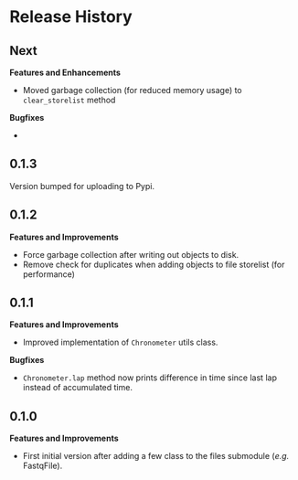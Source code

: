 Release History
===============

Next
----

**Features and Enhancements**

- Moved garbage collection (for reduced memory usage) to `clear_storelist` method

**Bugfixes**

- 


0.1.3
-----

Version bumped for uploading to Pypi.


0.1.2
-----

**Features and Improvements**

- Force garbage collection after writing out objects to disk.
- Remove check for duplicates when adding objects to file storelist (for performance)


0.1.1
-----

**Features and Improvements**

- Improved implementation of `Chronometer` utils class.

**Bugfixes**

- `Chronometer.lap` method now prints difference in time since last lap instead of accumulated time.


0.1.0
-----

**Features and Improvements**

- First initial version after adding a few class to the files submodule (_e.g._ FastqFile).
